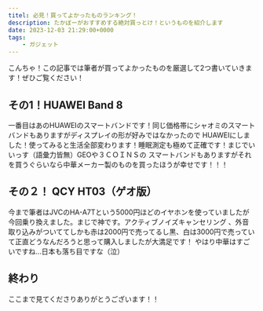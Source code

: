 ```yaml
---
titel: 必見！買ってよかったものランキング！
description: たかぼーがおすすめする絶対買っとけ！というものを紹介します
date: 2023-12-03 21:29:00+0000
tags:
    - ガジェット
---
```

こんちゃ！この記事では筆者が買ってよかったものを厳選して2つ書いていきます！ぜひご覧ください！


## その1！HUAWEI Band 8
一番目はあのHUAWEIのスマートバンドです！同じ価格帯にシャオミのスマートバンドもありますがディスプレイの形が好みではなかったので
HUAWEIにしました！使ってみると生活全部変わります！睡眠測定も極めて正確です！まじでいいっす（語彙力皆無）GEOや３ＣＯＩＮＳの
スマートバンドもありますがそれを買うぐらいなら中華メーカー製のものを買ったほうが幸せです！！！
## その２！ QCY HT03（ゲオ版）
今まで筆者はJVCのHA-A7Tという5000円ほどのイヤホンを使っていましたが今回乗り換えました。まじで神です。アクティブノイズキャンセリング
、外音取り込みがついててしかも赤は2000円で売ってるし黒、白は3000円で売っていて正直どうなんだろうと思って購入しましたが大満足です！
やはり中華はすごいですね...日本も落ち目ですな（泣）
## 終わり
ここまで見てくださりありがとうございます！！
